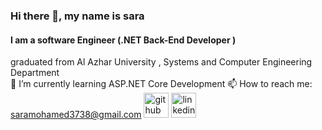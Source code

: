 ### Hi there 👋, my name is sara 
#### I am  a software Engineer (.NET Back-End Developer )
graduated from Al Azhar University , Systems and Computer Engineering Department  
🌱 I’m currently learning ASP.NET Core Development
📫 How to reach me: saramohamed3738@gmail.com
[<img src='https://cdn.jsdelivr.net/npm/simple-icons@3.0.1/icons/github.svg' alt='github' height='40'>](https://github.com/saramohamed560)
[<img src='https://cdn.jsdelivr.net/npm/simple-icons@3.0.1/icons/linkedin.svg' alt='linkedin' height='40'>](https://www.linkedin.com/in/https://www.linkedin.com/in/sara-mohamed37//) 




